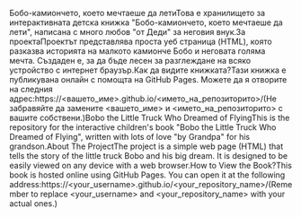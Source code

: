 Бобо-камиончето, което мечтаеше да летиТова е хранилището за интерактивната детска книжка "Бобо-камиончето, което мечтаеше да лети", написана с много любов "от Деди" за неговия внук.За проектаПроектът представлява проста уеб страница (HTML), която разказва историята на малкото камионче Бобо и неговата голяма мечта. Създаден е, за да бъде лесен за разглеждане на всяко устройство с интернет браузър.Как да видите книжката?Тази книжка е публикувана онлайн с помощта на GitHub Pages. Можете да я отворите на следния адрес:https://<вашето_име>.github.io/<името_на_репозиторито>/(Не забравяйте да замените <вашето_име> и <името_на_репозиторито> с вашите собствени.)Bobo the Little Truck Who Dreamed of FlyingThis is the repository for the interactive children's book "Bobo the Little Truck Who Dreamed of Flying", written with lots of love "by Grandpa" for his grandson.About The ProjectThe project is a simple web page (HTML) that tells the story of the little truck Bobo and his big dream. It is designed to be easily viewed on any device with a web browser.How to View the Book?This book is hosted online using GitHub Pages. You can open it at the following address:https://<your_username>.github.io/<your_repository_name>/(Remember to replace <your_username> and <your_repository_name> with your actual ones.)
